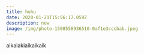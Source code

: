 ```yaml
---
title: huhu
date: 2020-01-21T15:56:17.059Z
description: new
image: /img/photo-1508558936510-0af1e3cccbab.jpeg
---
```

aikaiakiaikaikaik
